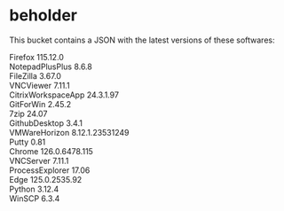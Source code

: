 # beholder
This bucket contains a JSON with the latest versions of these softwares:

Firefox            115.12.0         
NotepadPlusPlus    8.6.8            
FileZilla          3.67.0           
VNCViewer          7.11.1           
CitrixWorkspaceApp 24.3.1.97        
GitForWin          2.45.2           
7zip               24.07            
GithubDesktop      3.4.1            
VMWareHorizon      8.12.1.23531249  
Putty              0.81             
Chrome             126.0.6478.115   
VNCServer          7.11.1           
ProcessExplorer    17.06            
Edge               125.0.2535.92    
Python             3.12.4           
WinSCP             6.3.4            



